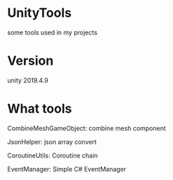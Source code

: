 # UnityTools
some tools used in my projects

# Version
unity 2019.4.9

# What tools
CombineMeshGameObject: combine mesh component
   
JsonHelper: json array convert
   
CoroutineUtils: Coroutine chain

EventManager: Simple C# EventManager
